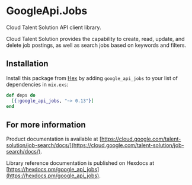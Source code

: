 # GoogleApi.Jobs

Cloud Talent Solution API client library.

Cloud Talent Solution provides the capability to create, read, update, and delete job postings, as well as search jobs based on keywords and filters. 

## Installation

Install this package from [Hex](https://hex.pm) by adding
`google_api_jobs` to your list of dependencies in `mix.exs`:

```elixir
def deps do
  [{:google_api_jobs, "~> 0.13"}]
end
```

## For more information

Product documentation is available at [https://cloud.google.com/talent-solution/job-search/docs/](https://cloud.google.com/talent-solution/job-search/docs/).

Library reference documentation is published on Hexdocs at
[https://hexdocs.pm/google_api_jobs](https://hexdocs.pm/google_api_jobs).

